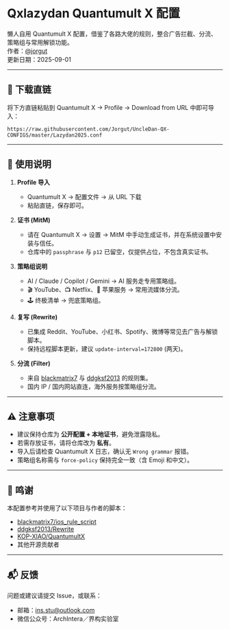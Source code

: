 # Qxlazydan Quantumult X 配置

懒人自用 Quantumult X 配置，借鉴了各路大佬的规则，整合广告拦截、分流、策略组与常用解锁功能。  
作者：[@jorgut](https://github.com/Jorgut)  
更新日期：2025-09-01  

---

## 🔗 下载直链

将下方直链粘贴到 Quantumult X → Profile → Download from URL 中即可导入：

```
https://raw.githubusercontent.com/Jorgut/UncleDan-QX-CONFIGS/master/Lazydan2025.conf
```

---

## 📖 使用说明

1. **Profile 导入**  
   - Quantumult X → 配置文件 → 从 URL 下载  
   - 粘贴直链，保存即可。

2. **证书 (MitM)**  
   - 请在 Quantumult X → 设置 → MitM 中手动生成证书，并在系统设置中安装与信任。  
   - 仓库中的 `passphrase` 与 `p12` 已留空，仅提供占位，不包含真实证书。

3. **策略组说明**  
   - AI / Claude / Copilot / Gemini → AI 服务走专用策略组。  
   - 🎬 YouTube、📺 Netflix、🍎 苹果服务 → 常用流媒体分流。  
   - 🕹 终极清单 → 兜底策略组。  

4. **复写 (Rewrite)**  
   - 已集成 Reddit、YouTube、小红书、Spotify、微博等常见去广告与解锁脚本。  
   - 保持远程脚本更新，建议 `update-interval=172800` (两天)。

5. **分流 (Filter)**  
   - 来自 [blackmatrix7](https://github.com/blackmatrix7/ios_rule_script) 与 [ddgksf2013](https://github.com/ddgksf2013) 的规则集。  
   - 国内 IP / 国内网站直连，海外服务按策略组分流。  

---

## ⚠️ 注意事项

- 建议保持仓库为 **公开配置 + 本地证书**，避免泄露隐私。  
- 若需存放证书，请将仓库改为 **私有**。  
- 导入后请检查 Quantumult X 日志，确认无 `Wrong grammar` 报错。  
- 策略组名称需与 `force-policy` 保持完全一致（含 Emoji 和中文）。  

---

## 🙏 鸣谢

本配置参考并使用了以下项目与作者的脚本：

- [blackmatrix7/ios_rule_script](https://github.com/blackmatrix7/ios_rule_script)  
- [ddgksf2013/Rewrite](https://github.com/ddgksf2013/Rewrite)  
- [KOP-XIAO/QuantumultX](https://github.com/KOP-XIAO/QuantumultX)  
- 其他开源贡献者  

---

## 📬 反馈

问题或建议请提交 Issue，或联系：  
- 邮箱：ins.stu@outlook.com  
- 微信公众号：ArchIntera／界构实验室  
